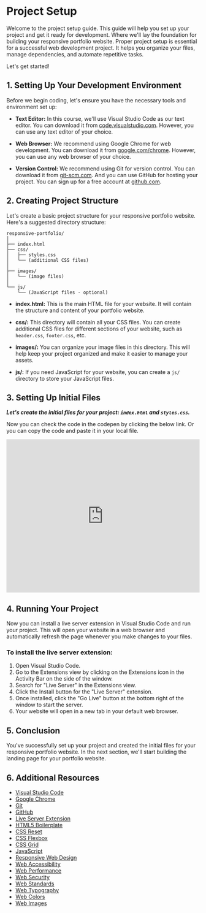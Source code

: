 # Project Setup

Welcome to the project setup guide. This guide will help you set up your project and get it ready for development. Where we'll lay the foundation for building your responsive portfolio website. Proper project setup is essential for a successful web development project. It helps you organize your files, manage dependencies, and automate repetitive tasks.

Let's get started!

## 1. Setting Up Your Development Environment

Before we begin coding, let's ensure you have the necessary tools and environment set up:

- **Text Editor:** In this course, we'll use Visual Studio Code as our text editor. You can download it from [code.visualstudio.com](https://code.visualstudio.com/). However, you can use any text editor of your choice.

- **Web Browser:** We recommend using Google Chrome for web development. You can download it from [google.com/chrome](https://www.google.com/chrome/). However, you can use any web browser of your choice.
- **Version Control:** We recommend using Git for version control. You can download it from [git-scm.com](https://git-scm.com/). And you can use GitHub for hosting your project. You can sign up for a free account at [github.com](https://github.com/).

## 2. Creating Project Structure

Let's create a basic project structure for your responsive portfolio website. Here's a suggested directory structure:

```plaintext
responsive-portfolio/
│
├── index.html
├── css/
│   ├── styles.css
│   └── (additional CSS files)
│
├── images/
│   └── (image files)
│
└── js/
    └── (JavaScript files - optional)
```

- **index.html:** This is the main HTML file for your website. It will contain the structure and content of your portfolio website.

- **css/:** This directory will contain all your CSS files. You can create additional CSS files for different sections of your website, such as `header.css`, `footer.css`, etc.

- **images/:** You can organize your image files in this directory. This will help keep your project organized and make it easier to manage your assets.

- **js/:** If you need JavaScript for your website, you can create a `js/` directory to store your JavaScript files.

## 3. Setting Up Initial Files

***Let's create the initial files for your project: `index.html` and `styles.css`.***

Now you can check the code in the codepen by clicking the below link. Or you can copy the code and paste it in your local file.

<iframe height="400" style="width: 100%;" scrolling="no" title="Portfolio" src="https://codepen.io/ajay-dhangar/embed/ZEPqMXM?height=265&theme-id=light&default-tab=html,result" frameborder="no" allowtransparency="true" allowfullscreen="true">
  See the Pen <a href='https://codepen.io/your_username_here/pen/ZEPqMXM'>Portfolio</a> by Your Name (<a href='https://codepen.io/ajay-dhangar'>@ajay-dhangar</a>) on <a href='https://codepen.io'>CodePen</a>.
</iframe>


## 4. Running Your Project

Now you can install a live server extension in Visual Studio Code and run your project. This will open your website in a web browser and automatically refresh the page whenever you make changes to your files.

### To install the live server extension:

1. Open Visual Studio Code.
2. Go to the Extensions view by clicking on the Extensions icon in the Activity Bar on the side of the window.
3. Search for "Live Server" in the Extensions view.
4. Click the Install button for the "Live Server" extension.
5. Once installed, click the "Go Live" button at the bottom right of the window to start the server.
6. Your website will open in a new tab in your default web browser.

## 5. Conclusion

You've successfully set up your project and created the initial files for your responsive portfolio website. In the next section, we'll start building the landing page for your portfolio website.

## 6. Additional Resources

- [Visual Studio Code](https://code.visualstudio.com/)
- [Google Chrome](https://www.google.com/chrome/)
- [Git](https://git-scm.com/)
- [GitHub](htttps://github.com/)
- [Live Server Extension](https://marketplace.visualstudio.com/items?itemName=ritwickdey.LiveServer)
- [HTML5 Boilerplate](https://html5boilerplate.com/)
- [CSS Reset](https://meyerweb.com/eric/tools/css/reset/)
- [CSS Flexbox](https://css-tricks.com/snippets/css/a-guide-to-flexbox/)
- [CSS Grid](https://css-tricks.com/snippets/css/complete-guide-grid/)
- [JavaScript](https://developer.mozilla.org/en-US/docs/Web/JavaScript)
- [Responsive Web Design](https://developer.mozilla.org/en-US/docs/Learn/CSS/CSS_layout/Responsive_Design)
- [Web Accessibility](https://developer.mozilla.org/en-US/docs/Learn/Accessibility)
- [Web Performance](https://developer.mozilla.org/en-US/docs/Web/Performance)
- [Web Security](https://developer.mozilla.org/en-US/docs/Web/Security)
- [Web Standards](https://developer.mozilla.org/en-US/docs/Web/Standards)
- [Web Typography](https://developer.mozilla.org/en-US/docs/Web/Typography)
- [Web Colors](https://developer.mozilla.org/en-US/docs/Web/HTML/Element/color)
- [Web Images](https://developer.mozilla.org/en-US/docs/Learn/HTML/Multimedia_and_embedding/Images_in_HTML)
